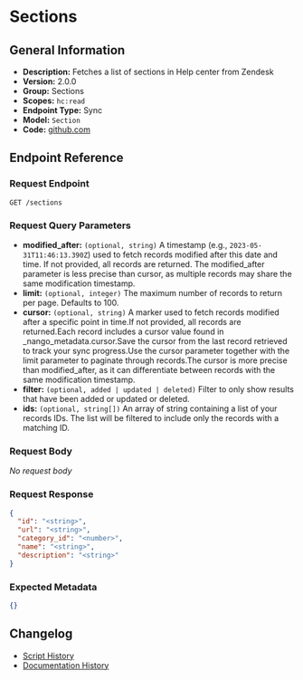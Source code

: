 <!-- BEGIN GENERATED CONTENT -->
# Sections

## General Information

- **Description:** Fetches a list of sections in Help center from Zendesk
- **Version:** 2.0.0
- **Group:** Sections
- **Scopes:** `hc:read`
- **Endpoint Type:** Sync
- **Model:** `Section`
- **Code:** [github.com](https://github.com/NangoHQ/integration-templates/tree/main/integrations/zendesk/syncs/sections.ts)


## Endpoint Reference

### Request Endpoint

`GET /sections`

### Request Query Parameters

- **modified_after:** `(optional, string)` A timestamp (e.g., `2023-05-31T11:46:13.390Z`) used to fetch records modified after this date and time. If not provided, all records are returned. The modified_after parameter is less precise than cursor, as multiple records may share the same modification timestamp.
- **limit:** `(optional, integer)` The maximum number of records to return per page. Defaults to 100.
- **cursor:** `(optional, string)` A marker used to fetch records modified after a specific point in time.If not provided, all records are returned.Each record includes a cursor value found in _nango_metadata.cursor.Save the cursor from the last record retrieved to track your sync progress.Use the cursor parameter together with the limit parameter to paginate through records.The cursor is more precise than modified_after, as it can differentiate between records with the same modification timestamp.
- **filter:** `(optional, added | updated | deleted)` Filter to only show results that have been added or updated or deleted.
- **ids:** `(optional, string[])` An array of string containing a list of your records IDs. The list will be filtered to include only the records with a matching ID.

### Request Body

_No request body_

### Request Response

```json
{
  "id": "<string>",
  "url": "<string>",
  "category_id": "<number>",
  "name": "<string>",
  "description": "<string>"
}
```

### Expected Metadata

```json
{}
```

## Changelog

- [Script History](https://github.com/NangoHQ/integration-templates/commits/main/integrations/zendesk/syncs/sections.ts)
- [Documentation History](https://github.com/NangoHQ/integration-templates/commits/main/integrations/zendesk/syncs/sections.md)

<!-- END  GENERATED CONTENT -->

